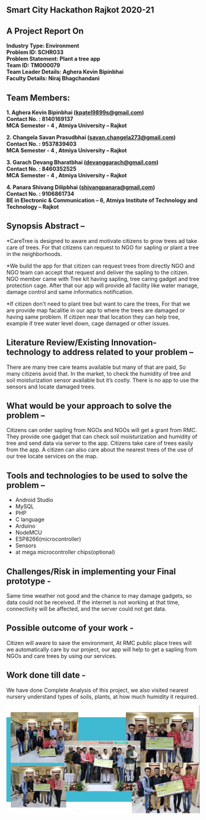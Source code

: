 Smart City Hackathon Rajkot 2020-21
---

A Project Report On
---

**Industry Type: Environment**  
**Problem ID:  SCHR033**  
**Problem Statement: Plant a tree app**  
**Team ID: TM000079**  
**Team Leader Details: Aghera Kevin Bipinbhai**  
**Faculty Details: Niraj Bhagchandani**  

Team Members:
---
**1.	Aghera Kevin Bipinbhai (kpatel9899s@gmail.com)**  
**Contact No. : 8140169137**  
**MCA Semester - 4 , Atmiya University – Rajkot**  

**2.	Changela Savan Prasudbhai (savan.changela273@gmail.com)**  
**Contact No. : 9537839403**  
**MCA Semester - 4 , Atmiya University – Rajkot**  

**3.	Garach Devang Bharatbhai (devanggarach@gmail.com)**  
**Contact No. : 8460352525**  
**MCA Semester - 4 , Atmiya University – Rajkot**  

**4.	Panara Shivang Dilipbhai (shivangpanara@gmail.com)**  
**Contact No. : 9106861734**  
**BE in Electronic & Communication – 6, Atmiya Institute of Technology and Technology – Rajkot**  

Synopsis Abstract –
---
*CareTree is designed to aware and motivate citizens to grow trees ad take care of trees. For that citizens can request to NGO for sapling or plant a tree in the neighborhoods.  

*We build the app for that citizen can request trees from directly NGO and NGO team can accept that request and deliver the sapling to the citizen. 	NGO member came with Tree kit having sapling, tree caring gadget and tree protection cage. After that our app will provide all facility like water manage, damage control and same informatics notification.  

*If citizen don't need to plant tree but want to care the trees, For that we are provide map facalitie in our app to where the trees are damaged or having same problem. If citizen near that location they can help tree, example if tree water level down, cage damaged or other issues.  

Literature Review/Existing Innovation-technology to address related to your problem –
---
There are many tree care teams available but many of that are paid, So many citizens avoid that. In the market, to check the humidity of tree and soil moisturization sensor available but it’s costly. There is no app to use the sensors and locate damaged trees.  

What would be your approach to solve the problem –
---
Citizens can order sapling from NGOs and NGOs will get a grant from RMC. They provide one gadget that can check soil moisturization and humidity of tree and send data via server to the app. Citizens take care of trees easily from the app. A citizen can also care about the nearest trees of the use of our tree locate services on the map.  

Tools and technologies to be used to solve the problem –
---
*	Android Studio
*	MySQL
*	PHP
*	C language
*	Arduino
*	NodeMCU
*	ESP8266(microcontroller)
*	Sensors
*	at mega microcontroller chips(optional)

Challenges/Risk in implementing your Final prototype - 
---
Same time weather not good and the chance to may damage gadgets, so data could not be received. If the internet is not working at that time, connectivity will be affected, and the server could not get data.  

Possible outcome of your work - 
---
Citizen will aware to save the environment, At RMC public place trees will we automatically care by our project, our app will help to get a sapling from NGOs and care trees by using our services.  

Work done till date - 	
---
We have done Complete Analysis of this project, we also visited nearest nursery understand types of soils, plants, at how much humidity it required.  

![Test Image 1](img/TM000079.png)
